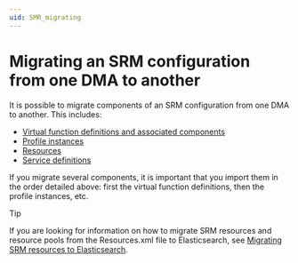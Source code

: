 ```yaml
---
uid: SMR_migrating
---
```


# Migrating an SRM configuration from one DMA to another

It is possible to migrate components of an SRM configuration from one DMA to another. This includes:

- [Virtual function definitions and associated components](xref:SRM_migrating_functions)
- [Profile instances](xref:SRM_migrating_profile_instances)
- [Resources](xref:)
- [Service definitions](xref:)

If you migrate several components, it is important that you import them in the order detailed above: first the virtual function definitions, then the profile instances, etc.

> [!TIP]
> If you are looking for information on how to migrate SRM resources and resource pools from the Resources.xml file to Elasticsearch, see [Migrating SRM resources to Elasticsearch](xref:Resources_migration_to_elastic).
